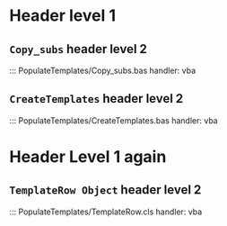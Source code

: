 # Header level 1

## `Copy_subs` header level 2

::: PopulateTemplates/Copy_subs.bas
    handler: vba


## `CreateTemplates` header level 2

::: PopulateTemplates/CreateTemplates.bas
    handler: vba

# Header Level 1 again

## `TemplateRow Object` header level 2

::: PopulateTemplates/TemplateRow.cls
    handler: vba